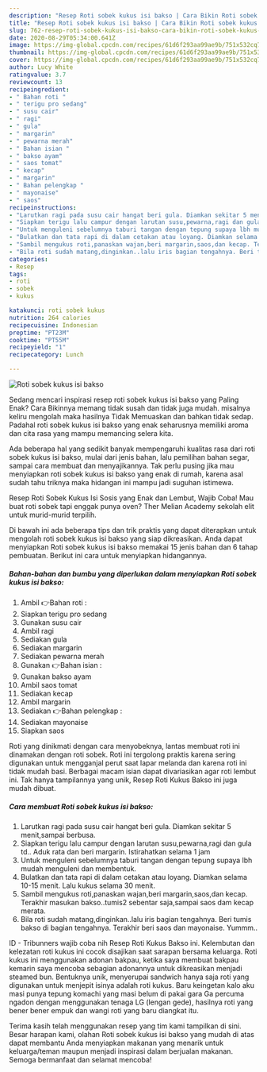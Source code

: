 ```yaml
---
description: "Resep Roti sobek kukus isi bakso | Cara Bikin Roti sobek kukus isi bakso Yang Mudah Dan Praktis"
title: "Resep Roti sobek kukus isi bakso | Cara Bikin Roti sobek kukus isi bakso Yang Mudah Dan Praktis"
slug: 762-resep-roti-sobek-kukus-isi-bakso-cara-bikin-roti-sobek-kukus-isi-bakso-yang-mudah-dan-praktis
date: 2020-08-29T05:34:00.641Z
image: https://img-global.cpcdn.com/recipes/61d6f293aa99ae9b/751x532cq70/roti-sobek-kukus-isi-bakso-foto-resep-utama.jpg
thumbnail: https://img-global.cpcdn.com/recipes/61d6f293aa99ae9b/751x532cq70/roti-sobek-kukus-isi-bakso-foto-resep-utama.jpg
cover: https://img-global.cpcdn.com/recipes/61d6f293aa99ae9b/751x532cq70/roti-sobek-kukus-isi-bakso-foto-resep-utama.jpg
author: Lucy White
ratingvalue: 3.7
reviewcount: 13
recipeingredient:
- " Bahan roti "
- " terigu pro sedang"
- " susu cair"
- " ragi"
- " gula"
- " margarin"
- " pewarna merah"
- " Bahan isian "
- " bakso ayam"
- " saos tomat"
- " kecap"
- " margarin"
- " Bahan pelengkap "
- " mayonaise"
- " saos"
recipeinstructions:
- "Larutkan ragi pada susu cair hangat beri gula. Diamkan sekitar 5 menit,sampai berbusa."
- "Siapkan terigu lalu campur dengan larutan susu,pewarna,ragi dan gula td.. Aduk rata dan beri margarin. Istirahatkan selama 1 jam"
- "Untuk menguleni sebelumnya taburi tangan dengan tepung supaya lbh mudah menguleni dan membentuk."
- "Bulatkan dan tata rapi di dalam cetakan atau loyang. Diamkan selama 10-15 menit. Lalu kukus selama 30 menit."
- "Sambil mengukus roti,panaskan wajan,beri margarin,saos,dan kecap. Terakhir masukan bakso..tumis2 sebentar saja,sampai saos dam kecap merata."
- "Bila roti sudah matang,dinginkan..lalu iris bagian tengahnya. Beri tumis bakso di bagian tengahnya. Terakhir beri saos dan mayonaise. Yummm.."
categories:
- Resep
tags:
- roti
- sobek
- kukus

katakunci: roti sobek kukus 
nutrition: 264 calories
recipecuisine: Indonesian
preptime: "PT23M"
cooktime: "PT55M"
recipeyield: "1"
recipecategory: Lunch

---
```



![Roti sobek kukus isi bakso](https://img-global.cpcdn.com/recipes/61d6f293aa99ae9b/751x532cq70/roti-sobek-kukus-isi-bakso-foto-resep-utama.jpg)

Sedang mencari inspirasi resep roti sobek kukus isi bakso yang Paling Enak? Cara Bikinnya memang tidak susah dan tidak juga mudah. misalnya keliru mengolah maka hasilnya Tidak Memuaskan dan bahkan tidak sedap. Padahal roti sobek kukus isi bakso yang enak seharusnya memiliki aroma dan cita rasa yang mampu memancing selera kita.

Ada beberapa hal yang sedikit banyak mempengaruhi kualitas rasa dari roti sobek kukus isi bakso, mulai dari jenis bahan, lalu pemilihan bahan segar, sampai cara membuat dan menyajikannya. Tak perlu pusing jika mau menyiapkan roti sobek kukus isi bakso yang enak di rumah, karena asal sudah tahu triknya maka hidangan ini mampu jadi suguhan istimewa.

Resep Roti Sobek Kukus Isi Sosis yang Enak dan Lembut, Wajib Coba! Mau buat roti sobek tapi enggak punya oven? Ther Melian Academy sekolah elit untuk murid-murid terpilih.


Di bawah ini ada beberapa tips dan trik praktis yang dapat diterapkan untuk mengolah roti sobek kukus isi bakso yang siap dikreasikan. Anda dapat menyiapkan Roti sobek kukus isi bakso memakai 15 jenis bahan dan 6 tahap pembuatan. Berikut ini cara untuk menyiapkan hidangannya.

<!--inarticleads1-->

##### Bahan-bahan dan bumbu yang diperlukan dalam menyiapkan Roti sobek kukus isi bakso:

1. Ambil  👉Bahan roti :
1. Siapkan  terigu pro sedang
1. Gunakan  susu cair
1. Ambil  ragi
1. Sediakan  gula
1. Sediakan  margarin
1. Sediakan  pewarna merah
1. Gunakan  👉Bahan isian :
1. Gunakan  bakso ayam
1. Ambil  saos tomat
1. Sediakan  kecap
1. Ambil  margarin
1. Sediakan  👉Bahan pelengkap :
1. Sediakan  mayonaise
1. Siapkan  saos


Roti yang dinikmati dengan cara menyobeknya, lantas membuat roti ini dinamakan dengan roti sobek. Roti ini tergolong praktis karena sering digunakan untuk mengganjal perut saat lapar melanda dan karena roti ini tidak mudah basi. Berbagai macam isian dapat divariasikan agar roti lembut ini. Tak hanya tampilannya yang unik, Resep Roti Kukus Bakso ini juga mudah dibuat. 

<!--inarticleads2-->

##### Cara membuat Roti sobek kukus isi bakso:

1. Larutkan ragi pada susu cair hangat beri gula. Diamkan sekitar 5 menit,sampai berbusa.
1. Siapkan terigu lalu campur dengan larutan susu,pewarna,ragi dan gula td.. Aduk rata dan beri margarin. Istirahatkan selama 1 jam
1. Untuk menguleni sebelumnya taburi tangan dengan tepung supaya lbh mudah menguleni dan membentuk.
1. Bulatkan dan tata rapi di dalam cetakan atau loyang. Diamkan selama 10-15 menit. Lalu kukus selama 30 menit.
1. Sambil mengukus roti,panaskan wajan,beri margarin,saos,dan kecap. Terakhir masukan bakso..tumis2 sebentar saja,sampai saos dam kecap merata.
1. Bila roti sudah matang,dinginkan..lalu iris bagian tengahnya. Beri tumis bakso di bagian tengahnya. Terakhir beri saos dan mayonaise. Yummm..


ID - Tribunners wajib coba nih Resep Roti Kukus Bakso ini. Kelembutan dan kelezatan roti kukus ini cocok disajikan saat sarapan bersama keluarga. Roti kukus ini menggunakan adonan bakpau, ketika saya membuat bakpau kemarin saya mencoba sebagian adonannya untuk dikreasikan menjadi steamed bun. Bentuknya unik, menyerupai sandwich hanya saja roti yang digunakan untuk menjepit isinya adalah roti kukus. Baru keingetan kalo aku masi punya tepung komachi yang masi belum di pakai gara Ga percuma ngadon dengan menggunakan tenaga LG (lengan gede), hasilnya roti yang bener bener empuk dan wangi roti yang baru diangkat itu. 

Terima kasih telah menggunakan resep yang tim kami tampilkan di sini. Besar harapan kami, olahan Roti sobek kukus isi bakso yang mudah di atas dapat membantu Anda menyiapkan makanan yang menarik untuk keluarga/teman maupun menjadi inspirasi dalam berjualan makanan. Semoga bermanfaat dan selamat mencoba!
